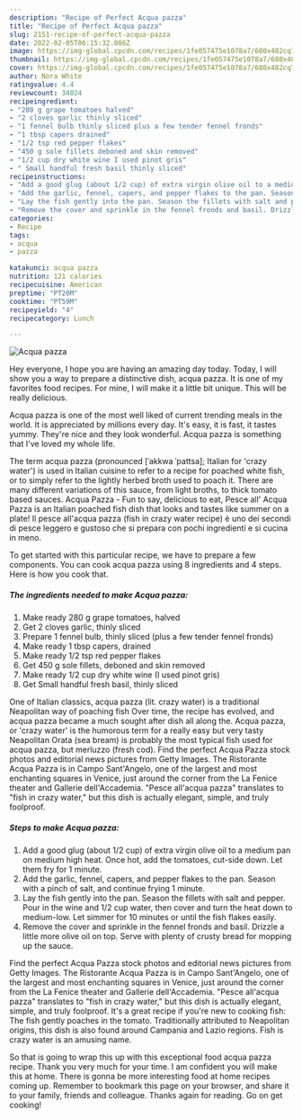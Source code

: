 ```yaml
---
description: "Recipe of Perfect Acqua pazza"
title: "Recipe of Perfect Acqua pazza"
slug: 2151-recipe-of-perfect-acqua-pazza
date: 2022-02-05T06:15:32.086Z
image: https://img-global.cpcdn.com/recipes/1fe057475e1078a7/680x482cq70/acqua-pazza-recipe-main-photo.jpg
thumbnail: https://img-global.cpcdn.com/recipes/1fe057475e1078a7/680x482cq70/acqua-pazza-recipe-main-photo.jpg
cover: https://img-global.cpcdn.com/recipes/1fe057475e1078a7/680x482cq70/acqua-pazza-recipe-main-photo.jpg
author: Nora White
ratingvalue: 4.4
reviewcount: 34024
recipeingredient:
- "280 g grape tomatoes halved"
- "2 cloves garlic thinly sliced"
- "1 fennel bulb thinly sliced plus a few tender fennel fronds"
- "1 tbsp capers drained"
- "1/2 tsp red pepper flakes"
- "450 g sole fillets deboned and skin removed"
- "1/2 cup dry white wine I used pinot gris"
- " Small handful fresh basil thinly sliced"
recipeinstructions:
- "Add a good glug (about 1/2 cup) of extra virgin olive oil to a medium pan on medium high heat. Once hot, add the tomatoes, cut-side down. Let them fry for 1 minute."
- "Add the garlic, fennel, capers, and pepper flakes to the pan. Season with a pinch of salt, and continue frying 1 minute."
- "Lay the fish gently into the pan. Season the fillets with salt and pepper. Pour in the wine and 1/2 cup water, then cover and turn the heat down to medium-low. Let simmer for 10 minutes or until the fish flakes easily."
- "Remove the cover and sprinkle in the fennel fronds and basil. Drizzle a little more olive oil on top. Serve with plenty of crusty bread for mopping up the sauce."
categories:
- Recipe
tags:
- acqua
- pazza

katakunci: acqua pazza 
nutrition: 121 calories
recipecuisine: American
preptime: "PT20M"
cooktime: "PT59M"
recipeyield: "4"
recipecategory: Lunch

---
```



![Acqua pazza](https://img-global.cpcdn.com/recipes/1fe057475e1078a7/680x482cq70/acqua-pazza-recipe-main-photo.jpg)

Hey everyone, I hope you are having an amazing day today. Today, I will show you a way to prepare a distinctive dish, acqua pazza. It is one of my favorites food recipes. For mine, I will make it a little bit unique. This will be really delicious.

Acqua pazza is one of the most well liked of current trending meals in the world. It is appreciated by millions every day. It's easy, it is fast, it tastes yummy. They're nice and they look wonderful. Acqua pazza is something that I've loved my whole life.

The term acqua pazza (pronounced [ˈakkwa ˈpattsa]; Italian for &#39;crazy water&#39;) is used in Italian cuisine to refer to a recipe for poached white fish, or to simply refer to the lightly herbed broth used to poach it. There are many different variations of this sauce, from light broths, to thick tomato based sauces. Acqua Pazza - Fun to say, delicious to eat, Pesce all&#39; Acqua Pazza is an Italian poached fish dish that looks and tastes like summer on a plate! Il pesce all&#39;acqua pazza (fish in crazy water recipe) è uno dei secondi di pesce leggero e gustoso che si prepara con pochi ingredienti e si cucina in meno.


To get started with this particular recipe, we have to prepare a few components. You can cook acqua pazza using 8 ingredients and 4 steps. Here is how you cook that.

<!--inarticleads1-->

##### The ingredients needed to make Acqua pazza:

1. Make ready 280 g grape tomatoes, halved
1. Get 2 cloves garlic, thinly sliced
1. Prepare 1 fennel bulb, thinly sliced (plus a few tender fennel fronds)
1. Make ready 1 tbsp capers, drained
1. Make ready 1/2 tsp red pepper flakes
1. Get 450 g sole fillets, deboned and skin removed
1. Make ready 1/2 cup dry white wine (I used pinot gris)
1. Get  Small handful fresh basil, thinly sliced


One of Italian classics, acqua pazza (lit. crazy water) is a traditional Neapolitan way of poaching fish Over time, the recipe has evolved, and acqua pazza became a much sought after dish all along the. Acqua pazza, or &#39;crazy water&#39; is the humorous term for a really easy but very tasty Neapolitan Orata (sea bream) is probably the most typical fish used for acqua pazza, but merluzzo (fresh cod). Find the perfect Acqua Pazza stock photos and editorial news pictures from Getty Images. The Ristorante Acqua Pazza is in Campo Sant&#39;Angelo, one of the largest and most enchanting squares in Venice, just around the corner from the La Fenice theater and Gallerie dell&#39;Accademia. "Pesce all&#39;acqua pazza" translates to "fish in crazy water," but this dish is actually elegant, simple, and truly foolproof. 

<!--inarticleads2-->

##### Steps to make Acqua pazza:

1. Add a good glug (about 1/2 cup) of extra virgin olive oil to a medium pan on medium high heat. Once hot, add the tomatoes, cut-side down. Let them fry for 1 minute.
1. Add the garlic, fennel, capers, and pepper flakes to the pan. Season with a pinch of salt, and continue frying 1 minute.
1. Lay the fish gently into the pan. Season the fillets with salt and pepper. Pour in the wine and 1/2 cup water, then cover and turn the heat down to medium-low. Let simmer for 10 minutes or until the fish flakes easily.
1. Remove the cover and sprinkle in the fennel fronds and basil. Drizzle a little more olive oil on top. Serve with plenty of crusty bread for mopping up the sauce.


Find the perfect Acqua Pazza stock photos and editorial news pictures from Getty Images. The Ristorante Acqua Pazza is in Campo Sant&#39;Angelo, one of the largest and most enchanting squares in Venice, just around the corner from the La Fenice theater and Gallerie dell&#39;Accademia. "Pesce all&#39;acqua pazza" translates to "fish in crazy water," but this dish is actually elegant, simple, and truly foolproof. It&#39;s a great recipe if you&#39;re new to cooking fish: The fish gently poaches in the tomato. Traditionally attributed to Neapolitan origins, this dish is also found around Campania and Lazio regions. Fish is crazy water is an amusing name. 

So that is going to wrap this up with this exceptional food acqua pazza recipe. Thank you very much for your time. I am confident you will make this at home. There is gonna be more interesting food at home recipes coming up. Remember to bookmark this page on your browser, and share it to your family, friends and colleague. Thanks again for reading. Go on get cooking!
